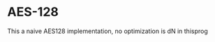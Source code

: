 # AES-128                                        
This a naive  AES128 implementation, no optimization is dN in thisprog   
    
